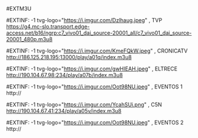 #EXTM3U

#EXTINF: -1 tvg-logo="https://i.imgur.com/Dzlhaug.jpeg" , TVP
https://g4.mc-slo.transport.edge-access.net/b16/ngrp:c7_vivo01_dai_source-20001_all/c7_vivo01_dai_source-20001_480p.m3u8

#EXTINF: -1 tvg-logo="https://i.imgur.com/KmeFQkW.jpeg" , CRONICATV
http://186.125.218.195:13000/play/a01q/index.m3u8

#EXTINF: -1 tvg-logo="https://i.imgur.com/gwHIEAH.jpeg" , ELTRECE
http://190.104.67.98:234/play/a07b/index.m3u8

#EXTINF: -1 tvg-logo="https://i.imgur.com/Oot98NU.jpeg" , EVENTOS 1
http://

#EXTINF: -1 tvg-logo="https://i.imgur.com/YcahSUi.png" , C5N
http://190.104.67.41:234/play/a05v/index.m3u8


#EXTINF: -1 tvg-logo="https://i.imgur.com/Oot98NU.jpeg" , EVENTOS 2
http://

